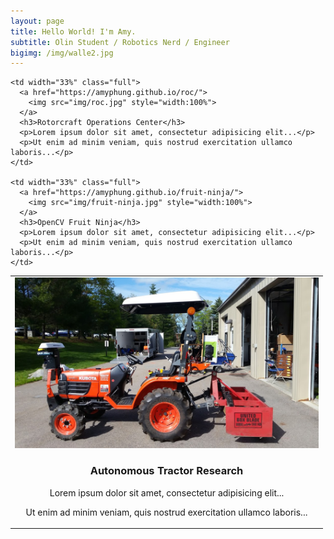 ```yaml
---
layout: page
title: Hello World! I'm Amy.
subtitle: Olin Student / Robotics Nerd / Engineer
bigimg: /img/walle2.jpg
---
```


<head>
<style>
@media only screen and (max-width: 480px)  {
  .full {
    display:block;
    width:100%;
  }
}

body { background-color: #313740; }

h3 {

font-family: sans-serif;
line-height: 21px;
text-rendering: optimizeLegibility;
Margin-bottom: 21px;
color: #d8dee3;
text-shadow: 0 1px 0 #000000; }

p {
font-family: sans-serif;
font-size: 13px;
line-height: 21px;
text-rendering: optimizeLegibility;
Margin-bottom: 21px;
color: #d8dee3;
text-shadow: 0 1px 0 #000000; }

</style>
</head>

<body>

<table width="100%" cellpadding="0" cellspacing="0" border="0" align="center" style="border-collapse: collapse; mso-table-lspace:0pt; mso-table-rspace:0pt; max-width: 500px;">
  <tr>
    <td width="33%" valign="top" class="full" style="text-align: center;">
      <a href="https://amyphung.github.io/gravl/">
        <img src="img/tractor.jpg" style="width:100%">
      </a>
      <h3>Autonomous Tractor Research</h3>
      <p>Lorem ipsum dolor sit amet, consectetur adipisicing elit...</p>
      <p>Ut enim ad minim veniam, quis nostrud exercitation ullamco laboris...</p>
    </td>

    <td width="33%" class="full">
      <a href="https://amyphung.github.io/roc/">
        <img src="img/roc.jpg" style="width:100%">
      </a>
      <h3>Rotorcraft Operations Center</h3>
      <p>Lorem ipsum dolor sit amet, consectetur adipisicing elit...</p>
      <p>Ut enim ad minim veniam, quis nostrud exercitation ullamco laboris...</p>
    </td>

    <td width="33%" class="full">
      <a href="https://amyphung.github.io/fruit-ninja/">
        <img src="img/fruit-ninja.jpg" style="width:100%">
      </a>
      <h3>OpenCV Fruit Ninja</h3>
      <p>Lorem ipsum dolor sit amet, consectetur adipisicing elit...</p>
      <p>Ut enim ad minim veniam, quis nostrud exercitation ullamco laboris...</p>
    </td>

  </tr>
</table>
</body>
